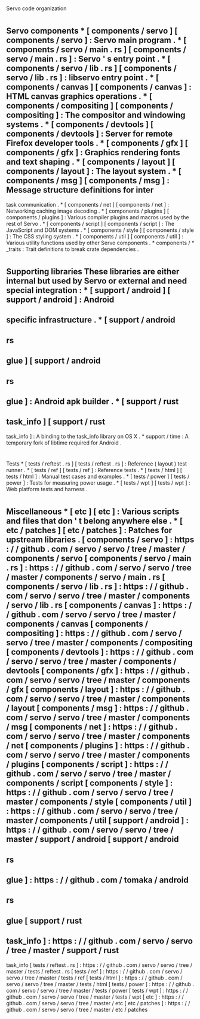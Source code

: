 #
Servo
code
organization
#
#
Servo
components
*
[
components
/
servo
]
[
components
/
servo
]
:
Servo
main
program
.
*
[
components
/
servo
/
main
.
rs
]
[
components
/
servo
/
main
.
rs
]
:
Servo
'
s
entry
point
.
*
[
components
/
servo
/
lib
.
rs
]
[
components
/
servo
/
lib
.
rs
]
:
libservo
entry
point
.
*
[
components
/
canvas
]
[
components
/
canvas
]
:
HTML
canvas
graphics
operations
.
*
[
components
/
compositing
]
[
components
/
compositing
]
:
The
compositor
and
windowing
systems
.
*
[
components
/
devtools
]
[
components
/
devtools
]
:
Server
for
remote
Firefox
developer
tools
.
*
[
components
/
gfx
]
[
components
/
gfx
]
:
Graphics
rendering
fonts
and
text
shaping
.
*
[
components
/
layout
]
[
components
/
layout
]
:
The
layout
system
.
*
[
components
/
msg
]
[
components
/
msg
]
:
Message
structure
definitions
for
inter
-
task
communication
.
*
[
components
/
net
]
[
components
/
net
]
:
Networking
caching
image
decoding
.
*
[
components
/
plugins
]
[
components
/
plugins
]
:
Various
compiler
plugins
and
macros
used
by
the
rest
of
Servo
.
*
[
components
/
script
]
[
components
/
script
]
:
The
JavaScript
and
DOM
systems
.
*
[
components
/
style
]
[
components
/
style
]
:
The
CSS
styling
system
.
*
[
components
/
util
]
[
components
/
util
]
:
Various
utility
functions
used
by
other
Servo
components
.
*
components
/
*
_traits
:
Trait
definitions
to
break
crate
dependencies
.
#
#
Supporting
libraries
These
libraries
are
either
internal
but
used
by
Servo
or
external
and
need
special
integration
:
*
[
support
/
android
]
[
support
/
android
]
:
Android
-
specific
infrastructure
.
*
[
support
/
android
-
rs
-
glue
]
[
support
/
android
-
rs
-
glue
]
:
Android
apk
builder
.
*
[
support
/
rust
-
task_info
]
[
support
/
rust
-
task_info
]
:
A
binding
to
the
task_info
library
on
OS
X
.
*
support
/
time
:
A
temporary
fork
of
libtime
required
for
Android
.
#
#
Tests
*
[
tests
/
reftest
.
rs
]
[
tests
/
reftest
.
rs
]
:
Reference
(
layout
)
test
runner
.
*
[
tests
/
ref
]
[
tests
/
ref
]
:
Reference
tests
.
*
[
tests
/
html
]
[
tests
/
html
]
:
Manual
test
cases
and
examples
.
*
[
tests
/
power
]
[
tests
/
power
]
:
Tests
for
measuring
power
usage
.
*
[
tests
/
wpt
]
[
tests
/
wpt
]
:
Web
platform
tests
and
harness
.
#
#
Miscellaneous
*
[
etc
]
[
etc
]
:
Various
scripts
and
files
that
don
'
t
belong
anywhere
else
.
*
[
etc
/
patches
]
[
etc
/
patches
]
:
Patches
for
upstream
libraries
.
[
components
/
servo
]
:
https
:
/
/
github
.
com
/
servo
/
servo
/
tree
/
master
/
components
/
servo
[
components
/
servo
/
main
.
rs
]
:
https
:
/
/
github
.
com
/
servo
/
servo
/
tree
/
master
/
components
/
servo
/
main
.
rs
[
components
/
servo
/
lib
.
rs
]
:
https
:
/
/
github
.
com
/
servo
/
servo
/
tree
/
master
/
components
/
servo
/
lib
.
rs
[
components
/
canvas
]
:
https
:
/
/
github
.
com
/
servo
/
servo
/
tree
/
master
/
components
/
canvas
[
components
/
compositing
]
:
https
:
/
/
github
.
com
/
servo
/
servo
/
tree
/
master
/
components
/
compositing
[
components
/
devtools
]
:
https
:
/
/
github
.
com
/
servo
/
servo
/
tree
/
master
/
components
/
devtools
[
components
/
gfx
]
:
https
:
/
/
github
.
com
/
servo
/
servo
/
tree
/
master
/
components
/
gfx
[
components
/
layout
]
:
https
:
/
/
github
.
com
/
servo
/
servo
/
tree
/
master
/
components
/
layout
[
components
/
msg
]
:
https
:
/
/
github
.
com
/
servo
/
servo
/
tree
/
master
/
components
/
msg
[
components
/
net
]
:
https
:
/
/
github
.
com
/
servo
/
servo
/
tree
/
master
/
components
/
net
[
components
/
plugins
]
:
https
:
/
/
github
.
com
/
servo
/
servo
/
tree
/
master
/
components
/
plugins
[
components
/
script
]
:
https
:
/
/
github
.
com
/
servo
/
servo
/
tree
/
master
/
components
/
script
[
components
/
style
]
:
https
:
/
/
github
.
com
/
servo
/
servo
/
tree
/
master
/
components
/
style
[
components
/
util
]
:
https
:
/
/
github
.
com
/
servo
/
servo
/
tree
/
master
/
components
/
util
[
support
/
android
]
:
https
:
/
/
github
.
com
/
servo
/
servo
/
tree
/
master
/
support
/
android
[
support
/
android
-
rs
-
glue
]
:
https
:
/
/
github
.
com
/
tomaka
/
android
-
rs
-
glue
[
support
/
rust
-
task_info
]
:
https
:
/
/
github
.
com
/
servo
/
servo
/
tree
/
master
/
support
/
rust
-
task_info
[
tests
/
reftest
.
rs
]
:
https
:
/
/
github
.
com
/
servo
/
servo
/
tree
/
master
/
tests
/
reftest
.
rs
[
tests
/
ref
]
:
https
:
/
/
github
.
com
/
servo
/
servo
/
tree
/
master
/
tests
/
ref
[
tests
/
html
]
:
https
:
/
/
github
.
com
/
servo
/
servo
/
tree
/
master
/
tests
/
html
[
tests
/
power
]
:
https
:
/
/
github
.
com
/
servo
/
servo
/
tree
/
master
/
tests
/
power
[
tests
/
wpt
]
:
https
:
/
/
github
.
com
/
servo
/
servo
/
tree
/
master
/
tests
/
wpt
[
etc
]
:
https
:
/
/
github
.
com
/
servo
/
servo
/
tree
/
master
/
etc
[
etc
/
patches
]
:
https
:
/
/
github
.
com
/
servo
/
servo
/
tree
/
master
/
etc
/
patches
